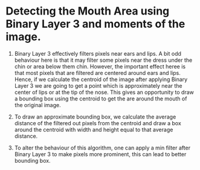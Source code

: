 # Detecting the Mouth Area using Binary Layer 3 and moments of the image.

1. Binary Layer 3 effectively filters pixels near ears and lips. A bit odd behaviour here is that it may filter some pixels near the dress under the chin or area below them chin. However, the important effect heree is that most pixels that are filtered are centered around ears and lips. Hence, if we calculate the centroid of the image after applying Binary Layer 3 we are going to get a point which is approximately near the center of lips or at the tip of the nose. This gives an opportunity to draw a bounding box using the centroid to get the are around the mouth of the original image.

2. To draw an approximate bounding box, we calculate the average distance of the filtered out pixels from the centroid and draw a box around the centroid with width and height equal to that average distance.

3. To alter the behaviour of this algorithm, one can apply a min filter after Binary Layer 3 to make pixels more prominent, this can lead to better bounding box.
